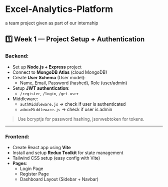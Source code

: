 # Excel-Analytics-Platform
a team project given as part of our internship

## 1️⃣ Week 1 — Project Setup + Authentication

### Backend:

- Set up **Node.js + Express** project
- Connect to **MongoDB Atlas** (cloud MongoDB)
- Create **User Schema** (User model):
    - Name, Email, Password (hashed), Role (user/admin)
- Setup **JWT authentication**:
    - `/register`, `/login`, `/get-user`
- Middleware:
    - `authMiddleware.js` → check if user is authenticated
    - `adminMiddleware.js` → check if user is admin

> Use bcryptjs for password hashing, jsonwebtoken for tokens.
> 

---

### Frontend:

- Create React app using **Vite**
- Install and setup **Redux Toolkit** for state management
- Tailwind CSS setup (easy config with Vite)
- **Pages**:
    - Login Page
    - Register Page
    - Dashboard Layout (Sidebar + Navbar)